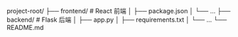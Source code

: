 project-root/
├── frontend/           # React 前端
│   ├── package.json
│   └── ...
├── backend/            # Flask 后端
│   ├── app.py
│   ├── requirements.txt
│   └── ...
└── README.md
